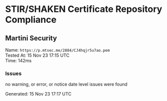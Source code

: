 # STIR/SHAKEN Certificate Repository Compliance

## Martini Security

Name: `https://p.mtsec.me/2884/CJ4hqjr5u7ao.pem`\
Tested At: 15 Nov 23 17:15 UTC\
Time: 142ms

### Issues

no warning, or error, or notice date level issues were found

Generated: 15 Nov 23 17:17 UTC